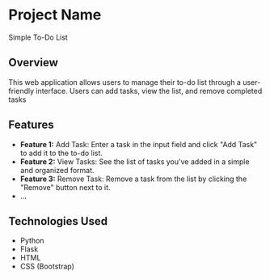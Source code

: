 # Project Name

Simple To-Do List

## Overview

This web application allows users to manage their to-do list through a user-friendly interface. Users can add tasks, view the list, and remove completed tasks

## Features

- **Feature 1:** Add Task: Enter a task in the input field and click "Add Task" to add it to the to-do list.
- **Feature 2:** View Tasks: See the list of tasks you've added in a simple and organized format.
- **Feature 3:** Remove Task: Remove a task from the list by clicking the "Remove" button next to it.
- ...

## Technologies Used

- Python
- Flask
- HTML
- CSS (Bootstrap)



